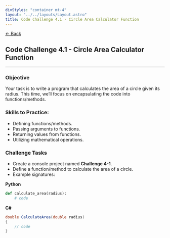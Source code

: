 ```yaml
---
divStyles: "container mt-4"
layout: "../../layouts/Layout.astro"
title: Code Challenge 4.1 - Circle Area Calculator Function
---
```


[← Back](/code-challenges/)

## Code Challenge 4.1 - Circle Area Calculator Function

---

### Objective

Your task is to write a program that calculates the area of a circle given its radius. This time, we’ll focus on encapsulating the code into functions/methods.

### Skills to Practice:

- Defining functions/methods.
- Passing arguments to functions.
- Returning values from functions.
- Utilizing mathematical operations.

### Challenge Tasks

- Create a console project named **Challenge 4-1**.
- Define a function/method to calculate the area of a circle.
- Example signatures:

**Python**

```py
def calculate_area(radius):
    # code
```

**C#**

```cs
double CalculateArea(double radius)
{
    // code
}
```